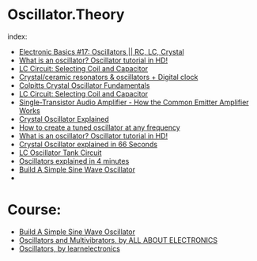 # Oscillator.Theory
index:
- [Electronic Basics #17: Oscillators || RC, LC, Crystal](https://youtu.be/eYVOdlK15Og)
- [What is an oscillator? Oscillator tutorial in HD!](https://youtu.be/aJAZHPqEUKU)
- [LC Circuit: Selecting Coil and Capacitor](https://youtu.be/tjD9I95RAbw)
- [Crystal/ceramic resonators & oscillators + Digital clock](https://youtu.be/qjnpK4vW_IM)
- [Colpitts Crystal Oscillator Fundamentals](https://youtu.be/I4bAfDu6F1k)
- [LC Circuit: Selecting Coil and Capacitor](https://youtu.be/tjD9I95RAbw)
- [Single-Transistor Audio Amplifier - How the Common Emitter Amplifier Works](https://youtu.be/QGInwQa_XEM)
- [Crystal Oscillator Explained](https://youtu.be/YzcKQWwkzWs)
- [How to create a tuned oscillator at any frequency](https://youtu.be/h7-0Kt4AW8Q)
- [What is an oscillator? Oscillator tutorial in HD!](https://youtu.be/aJAZHPqEUKU)
- [Crystal Oscillator explained in 66 Seconds](https://youtu.be/j5qxHloRuAE)
- [LC Oscillator Tank Circuit](https://youtu.be/nh4q7mIhLrY)
- [Oscillators explained in 4 minutes](https://youtu.be/t3b0ZNKvgqo)
- [Build A Simple Sine Wave Oscillator](https://youtu.be/9Y9yS2hhsik)
- 

# Course:
- [Build A Simple Sine Wave Oscillator](https://youtu.be/9Y9yS2hhsik)
- [Oscillators and Multivibrators, by ALL ABOUT ELECTRONICS](https://www.youtube.com/playlist?list=PLwjK_iyK4LLCVdgBR30pSFVj-17TI_8ou)
- [Oscillators, by learnelectronics](https://www.youtube.com/playlist?list=PLGhvWnPsCr5_buJHaCe7op1d890rBOo3v)
